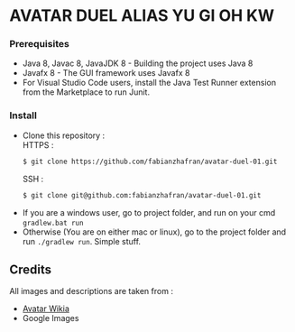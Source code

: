# AVATAR DUEL ALIAS YU GI OH KW

### Prerequisites
- Java 8, Javac 8, JavaJDK 8 - Building the project uses Java 8
- Javafx 8 - The GUI framework uses Javafx 8
- For Visual Studio Code users, install the Java Test Runner extension from the Marketplace to run Junit.

### Install
- Clone this repository : </br>
  HTTPS : 
  ```bash
  $ git clone https://github.com/fabianzhafran/avatar-duel-01.git
  ```
  SSH   : 
  ```bash 
  $ git clone git@github.com:fabianzhafran/avatar-duel-01.git
  ```
- If you are a windows user, go to project folder, and run on your cmd `gradlew.bat run`
- Otherwise (You are on either mac or linux), go to the project folder and run `./gradlew run`. Simple stuff.

## Credits

All images and descriptions are taken from : 
- [Avatar Wikia](https://avatar.fandom.com/wiki/Avatar_Wiki)
- Google Images

